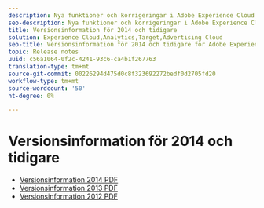 ```yaml
---
description: Nya funktioner och korrigeringar i Adobe Experience Cloud - 2014 och tidigare.
seo-description: Nya funktioner och korrigeringar i Adobe Experience Cloud - 2014 och tidigare.
title: Versionsinformation för 2014 och tidigare
solution: Experience Cloud,Analytics,Target,Advertising Cloud
seo-title: Versionsinformation för 2014 och tidigare för Adobe Experience Cloud
topic: Release notes
uuid: c56a1064-0f2c-4241-93c6-ca4b1f267763
translation-type: tm+mt
source-git-commit: 00226294d475d0c8f323692272bedf0d2705fd20
workflow-type: tm+mt
source-wordcount: '50'
ht-degree: 0%

---
```



# Versionsinformation för 2014 och tidigare

* [Versionsinformation 2014 PDF](2014-Adobe-Experience-Cloud-Release-Notes.pdf)
* [Versionsinformation 2013 PDF](2013-Adobe-Experience-Cloud-Release-Notes.pdf)
* [Versionsinformation 2012 PDF](2012-Adobe-Experience-Cloud-Release-Notes.pdf)

